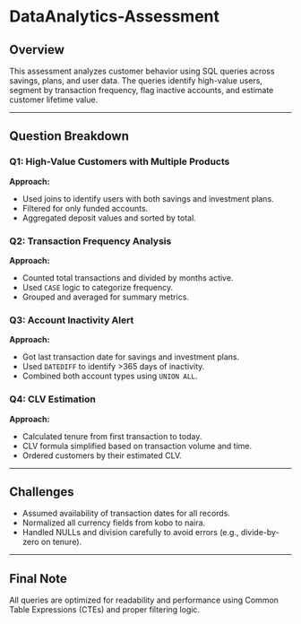 # DataAnalytics-Assessment

## Overview
This assessment analyzes customer behavior using SQL queries across savings, plans, and user data. The queries identify high-value users, segment by transaction frequency, flag inactive accounts, and estimate customer lifetime value.

---

## Question Breakdown

### Q1: High-Value Customers with Multiple Products
**Approach:** 
- Used joins to identify users with both savings and investment plans.
- Filtered for only funded accounts.
- Aggregated deposit values and sorted by total.

### Q2: Transaction Frequency Analysis
**Approach:**
- Counted total transactions and divided by months active.
- Used `CASE` logic to categorize frequency.
- Grouped and averaged for summary metrics.

### Q3: Account Inactivity Alert
**Approach:**
- Got last transaction date for savings and investment plans.
- Used `DATEDIFF` to identify >365 days of inactivity.
- Combined both account types using `UNION ALL`.

### Q4: CLV Estimation
**Approach:**
- Calculated tenure from first transaction to today.
- CLV formula simplified based on transaction volume and time.
- Ordered customers by their estimated CLV.

---

## Challenges
- Assumed availability of transaction dates for all records.
- Normalized all currency fields from kobo to naira.
- Handled NULLs and division carefully to avoid errors (e.g., divide-by-zero on tenure).

---

## Final Note
All queries are optimized for readability and performance using Common Table Expressions (CTEs) and proper filtering logic.
